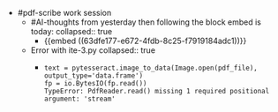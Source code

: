 - #pdf-scribe work session
	- #AI-thoughts from yesterday then following the block embed is today:
	  collapsed:: true
		- {{embed ((63dfe177-e672-4fdb-8c25-f7919184adc1))}}
	- Error with ite-3.py
	  collapsed:: true
		- ```
		  text = pytesseract.image_to_data(Image.open(pdf_file), output_type='data.frame')
		  fp = io.BytesIO(fp.read())
		  TypeError: PdfReader.read() missing 1 required positional argument: 'stream'
		  ```